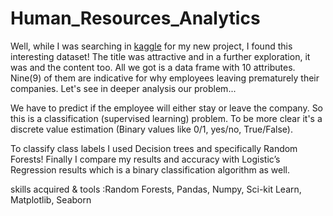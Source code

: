 # Human_Resources_Analytics

Well, while I was searching in [kaggle](https://www.kaggle.com) for my new project, I found this interesting dataset! The title was attractive and in a further exploration, it was and the content too. All we got is a data frame​ with 10 attributes. Nine(9) of them are indicative for why employees leaving prematurely their companies.  Let's see in deeper analysis our problem...


We have to predict if the employee will either stay or leave the company. So this is a classification (supervised learning) problem. To be more clear it's a discrete value estimation (Binary values like 0/1, yes/no, True/False).

To classify class labels I used Decision trees and specifically Random Forests! Finally I compare my results and accuracy with Logistic’s Regression results which is a binary classification algorithm as well.

skills acquired & tools :Random Forests, Pandas, Numpy, Sci-kit Learn, Matplotlib, Seaborn